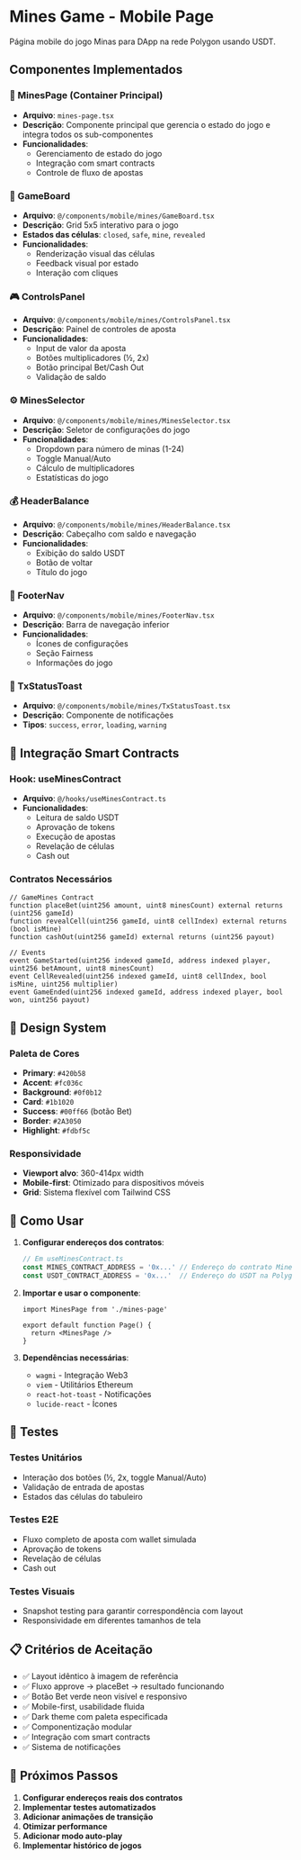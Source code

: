 # Mines Game - Mobile Page

Página mobile do jogo Minas para DApp na rede Polygon usando USDT.

## Componentes Implementados

### 📱 MinesPage (Container Principal)
- **Arquivo**: `mines-page.tsx`
- **Descrição**: Componente principal que gerencia o estado do jogo e integra todos os sub-componentes
- **Funcionalidades**:
  - Gerenciamento de estado do jogo
  - Integração com smart contracts
  - Controle de fluxo de apostas

### 🎯 GameBoard
- **Arquivo**: `@/components/mobile/mines/GameBoard.tsx`
- **Descrição**: Grid 5x5 interativo para o jogo
- **Estados das células**: `closed`, `safe`, `mine`, `revealed`
- **Funcionalidades**:
  - Renderização visual das células
  - Feedback visual por estado
  - Interação com cliques

### 🎮 ControlsPanel
- **Arquivo**: `@/components/mobile/mines/ControlsPanel.tsx`
- **Descrição**: Painel de controles de aposta
- **Funcionalidades**:
  - Input de valor da aposta
  - Botões multiplicadores (½, 2x)
  - Botão principal Bet/Cash Out
  - Validação de saldo

### ⚙️ MinesSelector
- **Arquivo**: `@/components/mobile/mines/MinesSelector.tsx`
- **Descrição**: Seletor de configurações do jogo
- **Funcionalidades**:
  - Dropdown para número de minas (1-24)
  - Toggle Manual/Auto
  - Cálculo de multiplicadores
  - Estatísticas do jogo

### 💰 HeaderBalance
- **Arquivo**: `@/components/mobile/mines/HeaderBalance.tsx`
- **Descrição**: Cabeçalho com saldo e navegação
- **Funcionalidades**:
  - Exibição do saldo USDT
  - Botão de voltar
  - Título do jogo

### 🧭 FooterNav
- **Arquivo**: `@/components/mobile/mines/FooterNav.tsx`
- **Descrição**: Barra de navegação inferior
- **Funcionalidades**:
  - Ícones de configurações
  - Seção Fairness
  - Informações do jogo

### 📡 TxStatusToast
- **Arquivo**: `@/components/mobile/mines/TxStatusToast.tsx`
- **Descrição**: Componente de notificações
- **Tipos**: `success`, `error`, `loading`, `warning`

## 🔗 Integração Smart Contracts

### Hook: useMinesContract
- **Arquivo**: `@/hooks/useMinesContract.ts`
- **Funcionalidades**:
  - Leitura de saldo USDT
  - Aprovação de tokens
  - Execução de apostas
  - Revelação de células
  - Cash out

### Contratos Necessários
```solidity
// GameMines Contract
function placeBet(uint256 amount, uint8 minesCount) external returns (uint256 gameId)
function revealCell(uint256 gameId, uint8 cellIndex) external returns (bool isMine)
function cashOut(uint256 gameId) external returns (uint256 payout)

// Events
event GameStarted(uint256 indexed gameId, address indexed player, uint256 betAmount, uint8 minesCount)
event CellRevealed(uint256 indexed gameId, uint8 cellIndex, bool isMine, uint256 multiplier)
event GameEnded(uint256 indexed gameId, address indexed player, bool won, uint256 payout)
```

## 🎨 Design System

### Paleta de Cores
- **Primary**: `#420b58`
- **Accent**: `#fc036c`
- **Background**: `#0f0b12`
- **Card**: `#1b1020`
- **Success**: `#00ff66` (botão Bet)
- **Border**: `#2A3050`
- **Highlight**: `#fdbf5c`

### Responsividade
- **Viewport alvo**: 360-414px width
- **Mobile-first**: Otimizado para dispositivos móveis
- **Grid**: Sistema flexível com Tailwind CSS

## 🚀 Como Usar

1. **Configurar endereços dos contratos**:
   ```typescript
   // Em useMinesContract.ts
   const MINES_CONTRACT_ADDRESS = '0x...' // Endereço do contrato Mines
   const USDT_CONTRACT_ADDRESS = '0x...'  // Endereço do USDT na Polygon
   ```

2. **Importar e usar o componente**:
   ```tsx
   import MinesPage from './mines-page'
   
   export default function Page() {
     return <MinesPage />
   }
   ```

3. **Dependências necessárias**:
   - `wagmi` - Integração Web3
   - `viem` - Utilitários Ethereum
   - `react-hot-toast` - Notificações
   - `lucide-react` - Ícones

## 🧪 Testes

### Testes Unitários
- Interação dos botões (½, 2x, toggle Manual/Auto)
- Validação de entrada de apostas
- Estados das células do tabuleiro

### Testes E2E
- Fluxo completo de aposta com wallet simulada
- Aprovação de tokens
- Revelação de células
- Cash out

### Testes Visuais
- Snapshot testing para garantir correspondência com layout
- Responsividade em diferentes tamanhos de tela

## 📋 Critérios de Aceitação

- ✅ Layout idêntico à imagem de referência
- ✅ Fluxo approve → placeBet → resultado funcionando
- ✅ Botão Bet verde neon visível e responsivo
- ✅ Mobile-first, usabilidade fluida
- ✅ Dark theme com paleta especificada
- ✅ Componentização modular
- ✅ Integração com smart contracts
- ✅ Sistema de notificações

## 🔧 Próximos Passos

1. **Configurar endereços reais dos contratos**
2. **Implementar testes automatizados**
3. **Adicionar animações de transição**
4. **Otimizar performance**
5. **Adicionar modo auto-play**
6. **Implementar histórico de jogos**